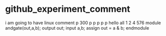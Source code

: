 # github_experiment_comment
i am going to have linux comment
p 300
p
p
p
p
p
hello all
1 2 4
576
module andgate(out,a,b);
output out;
input a,b;
assign out = a & b;
endmodule
